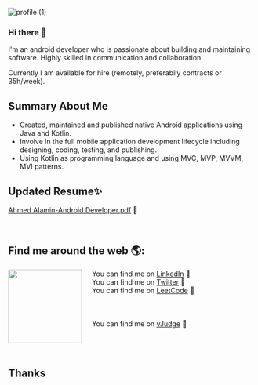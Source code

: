 
![profile (1)](https://user-images.githubusercontent.com/18472540/190840534-977e5f22-7a40-4d60-afc8-2da25849a40f.gif)


### Hi there 👋

I'm an android developer who is passionate about building and maintaining software.
Highly skilled in communication and collaboration.

Currently I am available for hire (remotely, preferabily contracts or 35h/week).

## Summary About Me
- Created, maintained and published native Android applications using Java and Kotlin.
- Involve in the full mobile application development lifecycle including designing, coding, testing, and publishing.
- Using Kotlin as programming language and using MVC, MVP, MVVM, MVI patterns.


<h2>Updated Resume✨</h2>
<a href="https://drive.google.com/file/d/1NMPB5zDfqn0JKKu6qtkLMlK4zP275NDA/view?usp=sharing">Ahmed Alamin-Android Developer.pdf</a> 💼<br />



&ensp; <h2>Find me around the web 🌎:</h2> <a href="https://github.com/ahmedalamin"><img align="left" width="150" height="150"  src="https://user-images.githubusercontent.com/18472540/190840509-82d7862c-85af-47ed-a947-afb634e69f5d.gif"></a>
&emsp; You can find me on <a href="https://www.linkedin.com/in/ahmedoalamin/">LinkedIn</a> 💼<br />
&emsp; You can find me on <a href="https://twitter.com/AhmedoAlamin">Twitter</a> 💼<br />
&emsp; You can find me on <a href="https://leetcode.com/AhmedAlamin/">LeetCode</a> 💼<br /><br /><br /><br />
&emsp; You can find me on <a href="https://vjudge.net/user/AhmedAlamin">vJudge</a> 💼<br /><br /><br /><br />


<h2>Thanks</h2>





